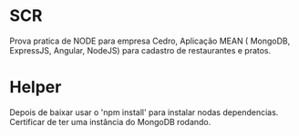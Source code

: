 # SCR

Prova pratica de NODE para empresa Cedro, Aplicação MEAN ( MongoDB, ExpressJS, Angular, NodeJS) para cadastro de restaurantes e pratos.

# Helper

Depois de baixar usar o 'npm install' para instalar nodas dependencias.
Certificar de ter uma instância do MongoDB rodando.